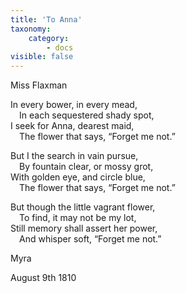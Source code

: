 ```yaml
---
title: 'To Anna'
taxonomy:
    category:
        - docs
visible: false
---
```


<div class="author">Miss Flaxman</div>

In every bower, in every mead,  
&emsp;In each sequestered shady spot,  
I seek for Anna, dearest maid,  
&emsp;The flower that says, “Forget me not.”

But I the search in vain pursue,  
&emsp;By fountain clear, or mossy grot,  
With golden eye, and circle blue,  
&emsp;The flower that says, “Forget me not.”

But though the little vagrant flower,  
&emsp;To find, it may not be my lot,  
Still memory shall assert her power,  
&emsp;And whisper soft, “Forget me not.”

Myra

August 9th 1810
